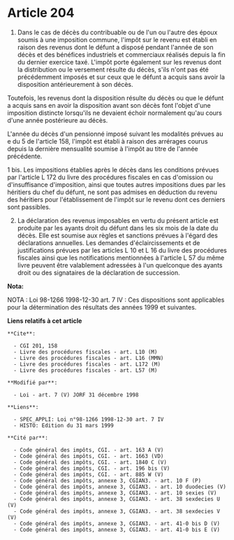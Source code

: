# Article 204

1. Dans le cas de décès du contribuable ou de l'un ou l'autre des époux soumis à une imposition commune, l'impôt sur le
revenu est établi en raison des revenus dont le défunt a disposé pendant l'année de son décès et des bénéfices industriels et
commerciaux réalisés depuis la fin du dernier exercice taxé. L'impôt porte également sur les revenus dont la distribution ou
le versement résulte du décès, s'ils n'ont pas été précédemment imposés et sur ceux que le défunt a acquis sans avoir la
disposition antérieurement à son décès.

Toutefois, les revenus dont la disposition résulte du décès ou que le défunt a acquis sans en avoir la disposition avant son
décès font l'objet d'une imposition distincte lorsqu'ils ne devaient échoir normalement qu'au cours d'une année postérieure
au décès.

L'année du décès d'un pensionné imposé suivant les modalités prévues au e du 5 de l'article 158, l'impôt est établi à raison
des arrérages courus depuis la dernière mensualité soumise à l'impôt au titre de l'année précédente.

1 bis. Les impositions établies après le décès dans les conditions prévues par l'article L 172 du livre des procédures
fiscales en cas d'omission ou d'insuffisance d'imposition, ainsi que toutes autres impositions dues par les héritiers du chef
du défunt, ne sont pas admises en déduction du revenu des héritiers pour l'établissement de l'impôt sur le revenu dont ces
derniers sont passibles.

2. La déclaration des revenus imposables en vertu du présent article est produite par les ayants droit du défunt dans les six
mois de la date du décès. Elle est soumise aux règles et sanctions prévues à l'égard des déclarations annuelles. Les demandes
d'éclaircissements et de justifications prévues par les articles L 10 et L 16 du livre des procédures fiscales ainsi que les
notifications mentionnées à l'article L 57 du même livre peuvent être valablement adressées à l'un quelconque des ayants
droit ou des signataires de la déclaration de succession.

**Nota:**

NOTA : Loi 98-1266 1998-12-30 art. 7 IV : Ces dispositions sont applicables pour la détermination des résultats des années
1999 et suivantes.

**Liens relatifs à cet article**

	**Cite**:

	  - CGI 201, 158
	  - Livre des procédures fiscales - art. L10 (M)
	  - Livre des procédures fiscales - art. L16 (MMN)
	  - Livre des procédures fiscales - art. L172 (M)
	  - Livre des procédures fiscales - art. L57 (M)

	**Modifié par**:

	  - Loi - art. 7 (V) JORF 31 décembre 1998

	**Liens**:

	  - SPEC_APPLI: Loi n°98-1266 1998-12-30 art. 7 IV
	  - HISTO: Edition du 31 mars 1999

	**Cité par**:

	  - Code général des impôts, CGI. - art. 163 A (V)
	  - Code général des impôts, CGI. - art. 1663 (VD)
	  - Code général des impôts, CGI. - art. 1840 C (V)
	  - Code général des impôts, CGI. - art. 196 bis (V)
	  - Code général des impôts, CGI. - art. 885 W (V)
	  - Code général des impôts, annexe 3, CGIAN3. - art. 10 F (P)
	  - Code général des impôts, annexe 3, CGIAN3. - art. 10 duodecies (V)
	  - Code général des impôts, annexe 3, CGIAN3. - art. 10 sexies (V)
	  - Code général des impôts, annexe 3, CGIAN3. - art. 38 sexdecies U (V)
	  - Code général des impôts, annexe 3, CGIAN3. - art. 38 sexdecies V (V)
	  - Code général des impôts, annexe 3, CGIAN3. - art. 41-0 bis D (V)
	  - Code général des impôts, annexe 3, CGIAN3. - art. 41-0 bis E (V)

